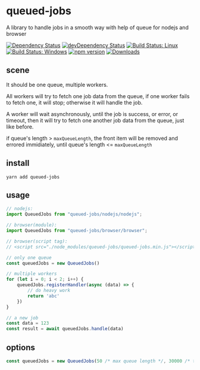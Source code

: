# queued-jobs

A library to handle jobs in a smooth way with help of queue for nodejs and browser

[![Dependency Status](https://david-dm.org/plantain-00/queued-jobs.svg)](https://david-dm.org/plantain-00/queued-jobs)
[![devDependency Status](https://david-dm.org/plantain-00/queued-jobs/dev-status.svg)](https://david-dm.org/plantain-00/queued-jobs#info=devDependencies)
[![Build Status: Linux](https://travis-ci.org/plantain-00/queued-jobs.svg?branch=master)](https://travis-ci.org/plantain-00/queued-jobs)
[![Build Status: Windows](https://ci.appveyor.com/api/projects/status/github/plantain-00/queued-jobs?branch=master&svg=true)](https://ci.appveyor.com/project/plantain-00/queued-jobs/branch/master)
[![npm version](https://badge.fury.io/js/queued-jobs.svg)](https://badge.fury.io/js/queued-jobs)
[![Downloads](https://img.shields.io/npm/dm/queued-jobs.svg)](https://www.npmjs.com/package/queued-jobs)

## scene

It should be one queue, multiple workers.

All workers will try to fetch one job data from the queue, if one worker fails to fetch one, it will stop; otherwise it will handle the job.

A worker will wait asynchronously, until the job is success, or error, or timeout, then it will try to fetch one another job data from the queue, just like before.

if queue's length > `maxQueueLength`, the front item will be removed and errored immidiately, until queue's length <= `maxQueueLength`

## install

`yarn add queued-jobs`

## usage

```ts
// nodejs:
import QueuedJobs from "queued-jobs/nodejs/nodejs";

// browser(module):
import QueuedJobs from "queued-jobs/browser/browser";

// browser(script tag):
// <script src="./node_modules/queued-jobs/queued-jobs.min.js"></script>

// only one queue
const queuedJobs = new QueuedJobs()

// multiple workers
for (let i = 0; i < 2; i++) {
    queuedJobs.registerHandler(async (data) => {
        // do heavy work
        return 'abc'
    })
}

// a new job
const data = 123
const result = await queuedJobs.handle(data)
```

## options

```ts
const queuedJobs = new QueuedJobs(50 /* max queue length */, 30000 /* timeout */, 100 /* max listeners */)
```

